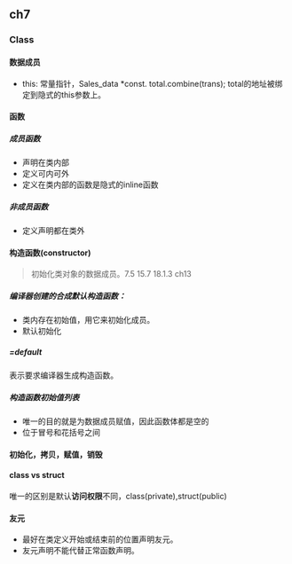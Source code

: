 ## ch7

### Class

#### 数据成员
- this: 常量指针，Sales_data *const. total.combine(trans); total的地址被绑定到隐式的this参数上。

#### 函数
##### 成员函数
- 声明在类内部
- 定义可内可外
- 定义在类内部的函数是隐式的inline函数

##### 非成员函数
- 定义声明都在类外


#### 构造函数(constructor)
> 初始化类对象的数据成员。7.5 15.7 18.1.3 ch13
##### 编译器创建的合成默认构造函数：
- 类内存在初始值，用它来初始化成员。
- 默认初始化

##### =default
表示要求编译器生成构造函数。

##### 构造函数初始值列表
- 唯一的目的就是为数据成员赋值，因此函数体都是空的
- 位于冒号和花括号之间
#### 初始化，拷贝，赋值，销毁

#### class vs struct
唯一的区别是默认**访问权限**不同，class(private),struct(public)

#### 友元
- 最好在类定义开始或结束前的位置声明友元。
- 友元声明不能代替正常函数声明。